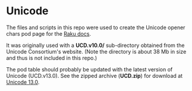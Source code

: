 # Unicode

The files and scripts in this repo were used to
create the Unicode opener chars pod page for
the [Raku docs](https://github.com/Raku/doc).

It was originally used with a **UCD.v10.0/** sub-directory obtained
from the Unicode Consortium's website.
(Note the directory is about 38 Mb in size
and thus is not included in this repo.)

The pod table should probably be updated with the
latest version of Unicode (UCD.v13.0).
See the zipped archive (**UCD.zip**) for download at [Unicode 13.0](https://www.unicode.org/Public/zipped/13.0.0).


